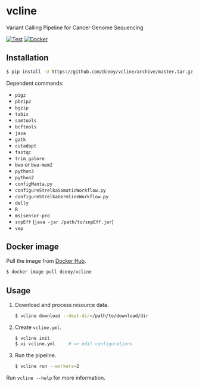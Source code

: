 vcline
======

Variant Calling Pipeline for Cancer Genome Sequencing

[![Test](https://github.com/dceoy/vcline/actions/workflows/test.yml/badge.svg)](https://github.com/dceoy/vcline/actions/workflows/test.yml)
[![Docker](https://github.com/dceoy/vcline/actions/workflows/docker-publish.yml/badge.svg)](https://github.com/dceoy/vcline/actions/workflows/docker-publish.yml)

Installation
------------

```sh
$ pip install -U https://github.com/dceoy/vcline/archive/master.tar.gz
```

Dependent commands:

- `pigz`
- `pbzip2`
- `bgzip`
- `tabix`
- `samtools`
- `bcftools`
- `java`
- `gatk`
- `cutadapt`
- `fastqc`
- `trim_galore`
- `bwa` or `bwa-mem2`
- `python3`
- `python2`
- `configManta.py`
- `configureStrelkaSomaticWorkflow.py`
- `configureStrelkaGermlineWorkflow.py`
- `delly`
- `R`
- `msisensor-pro`
- `snpEff` (`java -jar /path/to/snpEff.jar`)
- `vep`

Docker image
------------

Pull the image from [Docker Hub](https://hub.docker.com/r/dceoy/vcline/).

```sh
$ docker image pull dceoy/vcline
```

Usage
-----

1.  Download and process resource data.

    ```sh
    $ vcline download --dest-dir=/path/to/download/dir
    ```

2.  Create `vcline.yml`.

    ```sh
    $ vcline init
    $ vi vcline.yml     # => edit configurations
    ```

3.  Run the pipeline.

    ```sh
    $ vcline run --workers=2
    ```

Run `vcline --help` for more information.

